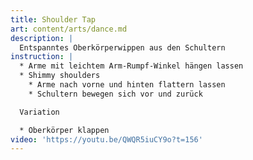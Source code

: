 ```yaml
---
title: Shoulder Tap
art: content/arts/dance.md
description: |
  Entspanntes Oberkörperwippen aus den Schultern
instruction: |
  * Arme mit leichtem Arm-Rumpf-Winkel hängen lassen
  * Shimmy shoulders
    * Arme nach vorne und hinten flattern lassen
    * Schultern bewegen sich vor und zurück

  Variation

  * Oberkörper klappen
video: 'https://youtu.be/QWQR5iuCY9o?t=156'
---
```


